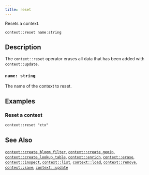 ```yaml
---
title: reset
---
```


Resets a context.

```tql
context::reset name:string
```

## Description

The `context::reset` operator erases all data that has been added with
`context::update`.

### `name: string`

The name of the context to reset.

## Examples

### Reset a context

```tql
context::reset "ctx"
```

## See Also

[`context::create_bloom_filter`](create_bloom_filter.md),
[`context::create_geoip`](create_geoip.md),
[`context::create_lookup_table`](create_lookup_table.md),
[`context::enrich`](enrich.md),
[`context::erase`](erase.md),
[`context::inspect`](inspect.md),
[`context::list`](list.md),
[`context::load`](load.md),
[`context::remove`](remove.md),
[`context::save`](save.md),
[`context::update`](update.md)
